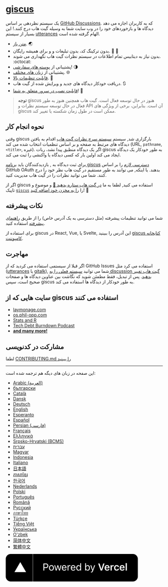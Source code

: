 # [giscus][giscus]

یک سیستم نظردهی بر اساس [GitHub Discussions][discussions]. که به کاربران اجازه می دهد دیدگاه ها و بازخوردهای خود را در وب سایت شما به وسیله گیت هاب درج کنند.! این بسیار از سیستم [utterances][utterances] الهام گرفته شده است.

- [متن باز][repo]. 🌏
- بدون ترکینگ کد، بدون تبلیغات و و برای همیشه رایگان. 📡 🚫
- بدون نیاز به دیتابیس تمام اطلاعات در سیستم نظرات گیت هاب نگهداری می شوند. :octocat:
- پشتیبانی از [پوسته های سفارشی][creating-custom-themes]! 🌗
- پشتیبانی از [زبان های مختلف][multiple-languages]. 🌐
- [قابلیت تنظیمات بالا][advanced-usage]. 🔧
- دریافت خودکار دیدگاه های جدید و ویرایش شده از گیت هاب. 🔃
- [قابلیت نصب در سرور متعلق به شما][self-hosting]! 🤳

> **توجه**
> giscus هنوز در حال توسعه فعال است. گیت هاب همچنین هنوز به طور فعال در حال توسعه سیستم نظرات و API آن است. بنابراین، برخی از ویژگی های giscus ممکن است در طول زمان شکسته یا تغییر کند.

## نحوه انجام کار

وقتی giscus بارگزاری شد, سیستم [سیستم سرچ نظرات گیت هاب][search-api] اقدام به یافتن دیدگاه های مرتبط به صفحه و بر اساس تنظمیات انتخاب شده می کند (URL, `pathname`, `<title>`, غیره). اگر یک دیدگاه منطبق پیدا نشد، ربات giscus به طور خودکار یک دیدگاه ایجاد می کند اولین بار که کسی دیدگاه یا واکنشی را ثبت می کند.

برای ثبت  دیدگاه به , بازدیدکنندگان باید [برنامه giscus][giscus-app] [دسترسی لازم][authorization] را بر اساس GitHub OAuth بدهند. یا اینکه, می توانند به طور مستقیم در گیت هاب نظر خود را درج کنند. شما می توانید نظرات را در گیت هاب مدیریت کنید.

[giscus]: https://giscus.app/fa
[discussions]: https://docs.github.com/en/discussions
[utterances]: https://github.com/utterance/utterances
[repo]: https://github.com/giscus/giscus
[advanced-usage]: https://github.com/giscus/giscus/blob/main/ADVANCED-USAGE.md
[creating-custom-themes]: https://github.com/giscus/giscus/blob/main/ADVANCED-USAGE.md#data-theme
[multiple-languages]: https://github.com/giscus/giscus/blob/main/CONTRIBUTING.md#adding-localizations
[self-hosting]: https://github.com/giscus/giscus/blob/main/SELF-HOSTING.md
[search-api]: https://docs.github.com/en/graphql/guides/using-the-graphql-api-for-discussions#search
[giscus-app]: https://github.com/apps/giscus
[authorization]: https://docs.github.com/en/developers/apps/identifying-and-authorizing-users-for-github-apps

<!-- configuration -->

اگر از giscus استفاده می کنید, لطفا به ما [در گیت هاب ستاره بدهید 🌟][repo] و موضوع و تاپیک [`giscus`][giscus-topic] را [را به مخزن خود اضافه کنید][topic-howto]! 🎉

## نکات پیشرفته

شما می توانید تنظیمات پیشرفته (مثل دسترسی به یک آدرس خاص) را از طریق  [راهنمای پیشرفته][advanced-usage] استفاده کنید.

برای استفاده از giscus در React, Vue, یا Svelte, این آدرس را ببینید [giscus کتابخانه کامپوننت][giscus-component].

## مهاجرت

اگر قبلا از سیستمی استفاده می کردید که از GitHub Issues استفاده می کرد مثل ([utterances][utterances] یا [gitalk][gitalk]), شما می توانید [سیستم فعلی را به discussion گیت هاب تغییر بدهید][convert]. پس از تبدیل، فقط مطمئن شوید که نگاشت بین عناوین دیدگاه ها و صفحات صحیح است، سپس giscus به طور خودکار از دیدگاه ها استفاده می کند.

## سایت هایی که از giscus استفاده می کنند

- [laymonage.com][laymonage-website]
- [os.phil-opp.com][os-phil-opp]
- [Stats and R][statsandr]
- [Tech Debt Burndown Podcast][techdebtburndown]
- [**and many more!**][giscus-topic]

## مشارکت در کدنویسی

لطفا [CONTRIBUTING.md را ببینید][contributing]

[giscus-component]: https://github.com/giscus/giscus-component
[repo]: https://github.com/giscus/giscus
[giscus-topic]: https://github.com/topics/giscus
[topic-howto]: https://docs.github.com/en/github/administering-a-repository/classifying-your-repository-with-topics
[advanced-usage]: https://github.com/giscus/giscus/blob/main/ADVANCED-USAGE.md
[utterances]: https://github.com/utterance/utterances
[gitalk]: https://github.com/gitalk/gitalk
[convert]: https://docs.github.com/en/discussions/managing-discussions-for-your-community/moderating-discussions#converting-an-issue-to-a-discussion
[laymonage-website]: https://laymonage.com/posts/giscus
[os-phil-opp]: https://os.phil-opp.com
[statsandr]: https://statsandr.com
[techdebtburndown]: https://techdebtburndown.com
[contributing]: https://github.com/giscus/giscus/blob/main/CONTRIBUTING.md

<!-- end -->

---

این صفحه در زبان های دیگه هم ترجمه شده است:

- [Arabic (العربية)](README.ar.md)
- [български](README.bg.md)
- [Català](README.ca.md)
- [Dansk](README.da.md)
- [Deutsch](README.de.md)
- [English](README.md)
- [Esperanto](README.eo.md)
- [Español](README.es.md)
- [Persian (فارسی)](README.fa.md)
- [Français](README.fr.md)
- [Ελληνικά](README.gr.md)
- [Srpsko-Hrvatski (BCMS)](README.hbs.md)
- [עברית](README.he.md)
- [Magyar](README.hu.md)
- [Indonesia](README.id.md)
- [Italiano](README.it.md)
- [日本語](README.ja.md)
- [ភាសាខ្មែរ](README.kh.md)
- [한국어](README.ko.md)
- [Nederlands](README.nl.md)
- [Polski](README.pl.md)
- [Português](README.pt.md)
- [Română](README.ro.md)
- [Русский](README.ru.md)
- [ภาษาไทย](README.th.md)
- [Türkçe](README.tr.md)
- [Tiếng Việt](README.vi.md)
- [Українська](README.uk.md)
- [O'zbek](README.uz.md)
- [简体中文](README.zh-CN.md)
- [繁體中文](README.zh-TW.md)

[![قدرت گرفته از Vercel](public/powered-by-vercel.svg)][vercel]

[vercel]: https://vercel.com/?utm_source=giscus&utm_campaign=oss
